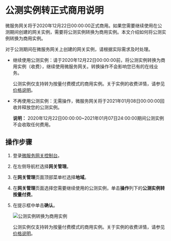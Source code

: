 # 公测实例转正式商用说明

微服务网关将于2020年12月22日00:00:00正式商用。如果您需要继续使用在公测期间创建的网关实例，需要将公测实例转换为商用实例。本文介绍如何将公测实例转换为商用实例。

对于公测期间在微服务网关上创建的网关实例，请根据实际需求及时处理。

-   继续使用公测实例：请于2020年12月22日00:00:00前，将公测实例转换为商用实例（收费），继续使用微服务网关。转换操作不会影响您已有的在线业务。

    公测实例仅支持转为按量付费模式的商用实例。关于实例的收费详情，请参见[价格说明]()。

-   不再使用公测实例：无需操作，微服务网关将于2021年01月08日00:00:00回收并释放您的公测实例。

    **说明：** 2020年12月22日00:00:00~2021年01月07日24:00:00期间公测实例不会收取任何费用。


## 操作步骤

1.  登录[微服务网关控制台](https://microgw.console.aliyun.com)。

2.  在左侧导航栏选择**网关管理**。

3.  在**网关管理**页面顶部菜单栏选择**地域**。

4.  在**网关管理**页面选择您需要继续使用的公测实例，单击**操作**列下的**公测实例转按量付费**。

5.  在提示框中单击**确认**。

    ![公测实例转换为商用实例](https://static-aliyun-doc.oss-accelerate.aliyuncs.com/assets/img/zh-CN/8409558061/p201067.png)

    公测实例仅支持转为按量付费模式的商用实例。关于实例的收费详情，请参见[价格说明]()。


